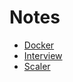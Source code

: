 # Notes

- [Docker](./Docker/Readme.md)
- [Interview](./Interview/Readme.md)
- [Scaler](./Scaler/Readme.md)